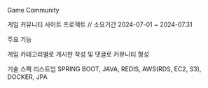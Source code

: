 Game Community

게임 커뮤니티 사이트 프로젝트 // 소요기간 2024-07-01 ~ 2024-07.31

주요 기능

게임 카테고리별로 게시판 작성 및 댓글로 커뮤니티 형성


기술 스펙 리스트업
SPRING BOOT, JAVA, REDIS, AWS(RDS, EC2, S3), DOCKER, JPA

